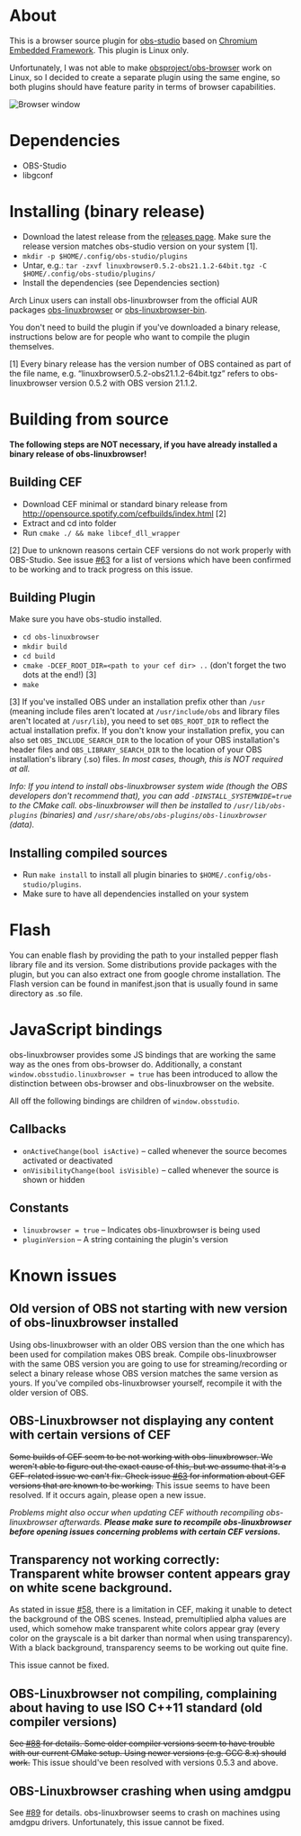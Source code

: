 # About

This is a browser source plugin for [obs-studio](https://github.com/obsproject/obs-studio) based
on [Chromium Embedded Framework](https://bitbucket.org/chromiumembedded/cef). This plugin is Linux only.

Unfortunately, I was not able to make [obsproject/obs-browser](https://github.com/obsproject/obs-browser) work on Linux,
so I decided to create a separate plugin using the same engine, so both plugins should have feature parity in
terms of browser capabilities.

![Browser window](img/obs-linuxbrowser.png)

# Dependencies

* OBS-Studio
* libgconf

# Installing (binary release)

* Download the latest release from the [releases page](https://github.com/bazukas/obs-linuxbrowser/releases). Make sure the release version matches obs-studio version on your system [1].
* `mkdir -p $HOME/.config/obs-studio/plugins`
* Untar, e.g.: `tar -zxvf linuxbrowser0.5.2-obs21.1.2-64bit.tgz -C $HOME/.config/obs-studio/plugins/`
* Install the dependencies (see Dependencies section)


Arch Linux users can install obs-linuxbrowser from the official AUR packages [obs-linuxbrowser](https://aur.archlinux.org/packages/obs-linuxbrowser) or [obs-linuxbrowser-bin](https://aur.archlinux.org/packages/obs-linuxbrowser-bin).

You don't need to build the plugin if you've downloaded a binary release, instructions below are for people who want to compile the plugin themselves.

[1] Every binary release has the version number of OBS contained as part of the file name, e.g. “linuxbrowser0.5.2-obs21.1.2-64bit.tgz” refers to obs-linuxbrowser version 0.5.2 with OBS version 21.1.2.

# Building from source

**The following steps are NOT necessary, if you have already installed a binary release of obs-linuxbrowser!**

## Building CEF

* Download CEF minimal or standard binary release from http://opensource.spotify.com/cefbuilds/index.html [2]
* Extract and cd into folder
* Run `cmake ./ && make libcef_dll_wrapper`

[2] Due to unknown reasons certain CEF versions do not work properly with OBS-Studio. See issue [#63](https://github.com/bazukas/obs-linuxbrowser/issues/63) for a list of versions which have been confirmed to be working and to track progress on this issue.

## Building Plugin

Make sure you have obs-studio installed.

* `cd obs-linuxbrowser`
* `mkdir build`
* `cd build`
* `cmake -DCEF_ROOT_DIR=<path to your cef dir> ..` (don't forget the two dots at the end!) [3]
* `make`

[3] If you've installed OBS under an installation prefix other than `/usr` (meaning include files aren't located at `/usr/include/obs` and library files aren't located at `/usr/lib`), you need to set `OBS_ROOT_DIR` to reflect the actual installation prefix. If you don't know your installation prefix, you can also set `OBS_INCLUDE_SEARCH_DIR` to the location of your OBS installation's header files and `OBS_LIBRARY_SEARCH_DIR` to the location of your OBS installation's library (.so) files. *In most cases, though, this is NOT required at all.*

*Info: If you intend to install obs-linuxbrowser system wide (though the OBS developers don't recommend that), you can add `-DINSTALL_SYSTEMWIDE=true` to the CMake call. obs-linuxbrowser will then be installed to `/usr/lib/obs-plugins` (binaries) and `/usr/share/obs/obs-plugins/obs-linuxbrowser` (data).*

## Installing compiled sources

* Run `make install` to install all plugin binaries to `$HOME/.config/obs-studio/plugins`.
* Make sure to have all dependencies installed on your system

# Flash

You can enable flash by providing the path to your installed pepper flash library file and its version.
Some distributions provide packages with the plugin, but you can also extract one from google chrome installation.
The Flash version can be found in manifest.json that is usually found in same directory as .so file.

# JavaScript bindings
obs-linuxbrowser provides some JS bindings that are working the same way as the ones from obs-browser do. Additionally, a constant `window.obsstudio.linuxbrowser = true` has been introduced to allow the distinction between obs-browser and obs-linuxbrowser on the website.

All off the following bindings are children of `window.obsstudio`.

## Callbacks
* `onActiveChange(bool isActive)` – called whenever the source becomes activated or deactivated
* `onVisibilityChange(bool isVisible)` – called whenever the source is shown or hidden

## Constants
* `linuxbrowser = true` – Indicates obs-linuxbrowser is being used
* `pluginVersion` – A string containing the plugin's version

# Known issues
## Old version of OBS not starting with new version of obs-linuxbrowser installed
Using obs-linuxbrowser with an older OBS version than the one which has been used for compilation makes OBS break. Compile obs-linuxbrowser with the same OBS version you are going to use for streaming/recording or select a binary release whose OBS version matches the same version as yours. If you've compiled obs-linuxbrowser yourself, recompile it with the older version of OBS.

## OBS-Linuxbrowser not displaying any content with certain versions of CEF
~~Some builds of CEF seem to be not working with obs-linuxbrowser.
We weren't able to figure out the exact cause of this, but we assume that it's a CEF-related issue we can't fix.
Check issue [#63](https://github.com/bazukas/obs-linuxbrowser/issues/63) for information about CEF versions that are known to be working.~~
This issue seems to have been resolved. If it occurs again, please open a new issue.

*Problems might also occur when updating CEF withouth recompiling obs-linuxbrowser afterwards. **Please make sure to recompile obs-linuxbrowser before opening issues concerning problems with certain CEF versions.***

## Transparency not working correctly: Transparent white browser content appears gray on white scene background.
As stated in issue [#58](https://github.com/bazukas/obs-linuxbrowser/issues/58), there is a limitation in CEF, making it unable to detect the background of the OBS scenes.
Instead, premultiplied alpha values are used, which somehow make transparent white colors appear gray (every color on the grayscale is a bit darker than normal when using transparency).
With a black background, transparency seems to be working out quite fine.

This issue cannot be fixed.

## OBS-Linuxbrowser not compiling, complaining about having to use ISO C++11 standard (old compiler versions)
~~See [#88](https://github.com/bazukas/obs-linuxbrowser/issues/88) for details. Some older compiler versions seem to have trouble with our current CMake setup. Using newer versions (e.g. GCC 8.x) should work.~~
This issue should've been resolved with versions 0.5.3 and above.

## OBS-Linuxbrowser crashing when using amdgpu
See [#89](https://github.com/bazukas/obs-linuxbrowser/issues/89) for details. obs-linuxbrowser seems to crash on machines using amdgpu drivers. Unfortunately, this issue cannot be fixed.
